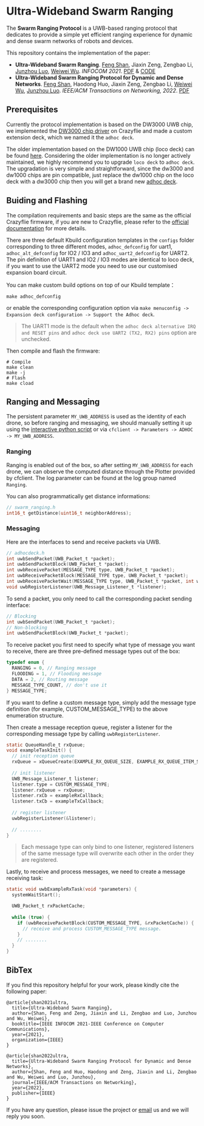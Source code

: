 # Ultra-Wideband Swarm Ranging

The **Swarm Ranging Protocol** is a UWB-based ranging protocol that dedicates to provide a simple yet efficient ranging experience for dynamic and dense swarm networks of robots and devices. 

This repository contains the implementation of the paper:

- **Ultra-Wideband Swarm Ranging**. [Feng Shan](http://twinhorse.net/), Jiaxin Zeng, Zengbao Li, [Junzhou Luo](https://cse.seu.edu.cn/2019/0102/c23024a257045/page.htm), [Weiwei Wu](https://cse.seu.edu.cn/2019/0103/c23024a257230/page.htm). *INFOCOM 2021*. [PDF](http://twinhorse.net/papers/SZLLW-INFOCOM21p.pdf) & [CODE](https://github.com/SEU-NetSI/crazyflie-firmware/tree/archive/master/2022.05)
- **Ultra-Wideband Swarm Ranging Protocol for Dynamic and Dense Networks**. [Feng Shan](http://twinhorse.net/), Haodong Huo, Jiaxin Zeng, Zengbao Li, [Weiwei Wu](https://cse.seu.edu.cn/2019/0103/c23024a257230/page.htm), [Junzhou Luo](https://cse.seu.edu.cn/2019/0102/c23024a257045/page.htm). *IEEE/ACM Transactions on Networking, 2022*. [PDF](https://ieeexplore.ieee.org/stamp/stamp.jsp?tp=&arnumber=9810917)

## Prerequisites

Currently the protocol implementation is based on the DW3000 UWB chip, we implemented the [DW3000 chip driver](https://github.com/SEU-NetSI/libdw3000) on Crazyflie and made a custom extension deck, which we named it the `adhoc deck`. 

The older implementation based on the DW1000 UWB chip (loco deck) can be found [here](https://github.com/SEU-NetSI/crazyflie-firmware/tree/archive/master/2022.05). Considering the older implementation is no longer actively maintained, we highly recommend you to upgrade `loco deck` to `adhoc deck`. The upgradation is very simple and straightforward, since the dw3000 and dw1000 chips are pin compatible, just replace the dw1000 chip on the loco deck with a dw3000 chip then you will get a brand new [adhoc deck](https://github.com/SEU-NetSI/crazyflie-firmware/assets/42486690/f0ec9681-9aff-4e16-8ad3-3da7a20e6b60).

## Buiding and Flashing

The compilation requirements and basic steps are the same as the official Crazyflie firmware, if you are new to Crazyflie, please refer to the [official documentation](https://github.com/bitcraze/crazyflie-firmware/blob/master/docs/building-and-flashing/build.md) for more details.

There are three default Kbuild configuration templates in the `configs` folder corresponding to three different modes, `adhoc_defconfig` for uart1, `adhoc_alt_defconfig` for IO2 / IO3 and `adhoc_uart2_defconfig` for UART2. The pin definition of UART1 and IO2 / IO3 modes are identical to loco deck, if you want to use the UART2 mode you need to use our customised expansion board circuit.

You can make custom build options on top of our Kbuild template：

```Shell
make adhoc_defconfig
```

or enable the corresponding configuration option via `make menuconfig -> Expansion deck configuration -> Support the Adhoc deck`.

> The UART1 mode is the default when the `adhoc deck alternative IRQ and RESET pins` and `adhoc deck use UART2 (TX2, RX2) pins` option are unchecked.

Then compile and flash the firmware:

```Shell
# Compile
make clean
make -j
# Flash
make cload
```

## Ranging and Messaging

The persistent parameter `MY_UWB_ADDRESS` is used as the identity of each drone, so before ranging and messaging, we should manually setting it up using the [interactive python script](https://github.com/SEU-NetSI/crazyflie-firmware/blob/master/set_uwb_address.py) or via `cfclient -> Parameters -> ADHOC -> MY_UWB_ADDRESS`.

### Ranging

Ranging is enabled out of the box, so after setting `MY_UWB_ADDRESS` for each drone, we can observe the computed distance through the Plotter provided by cfclient. The log parameter can be found at the log group named `Ranging`.

You can also programmatically get distance informations:

```C
// swarm_ranging.h
int16_t getDistance(uint16_t neighborAddress);
```

### Messaging

Here are the interfaces to send and receive packets via UWB.

```C
// adhocdeck.h
int uwbSendPacket(UWB_Packet_t *packet);
int uwbSendPacketBlock(UWB_Packet_t *packet);
int uwbReceivePacket(MESSAGE_TYPE type, UWB_Packet_t *packet);
int uwbReceivePacketBlock(MESSAGE_TYPE type, UWB_Packet_t *packet);
int uwbReceivePacketWait(MESSAGE_TYPE type, UWB_Packet_t *packet, int wait);
void uwbRegisterListener(UWB_Message_Listener_t *listener);
```

To send a packet, you only need to call the corresponding packet sending interface:

```C
// Blocking
int uwbSendPacket(UWB_Packet_t *packet);
// Non-blocking
int uwbSendPacketBlock(UWB_Packet_t *packet);
```

To receive packet you first need to specify what type of message you want to receive, there are three pre-defined message types out of the box:

```C
typedef enum {
  RANGING = 0, // Ranging message
  FLOODING = 1, // Flooding message
  DATA = 2, // Routing message
  MESSAGE_TYPE_COUNT, // don't use it
} MESSAGE_TYPE;
```

If you want to define a custom message type, simply add the message type definition (for example, CUSTOM_MESSAGE_TYPE) to the above enumeration structure.

Then create a message reception queue, register a listener for the corresponding message type by calling `uwbRegisterListener`.

```C
static QueueHandle_t rxQueue;
void exampleTaskInit() {
  // init reception queue
  rxQueue = xQueueCreate(EXAMPLE_RX_QUEUE_SIZE, EXAMPLE_RX_QUEUE_ITEM_SIZE);
  
  // init listener
  UWB_Message_Listener_t listener;
  listener.type = CUSTOM_MESSAGE_TYPE;
  listener.rxQueue = rxQueue;
  listener.rxCb = exampleRxCallback;
  listener.txCb = exampleTxCallback;
  
  // register listener
  uwbRegisterListener(&listener);
    
  // ........
}
```

> Each message type can only bind to one listener, registered listeners of the same message type will overwrite each other in the order they are registered.

Lastly, to receive and process messages, we need to create a message receiving task:

```C
static void uwbExampleRxTask(void *parameters) {
  systemWaitStart();

  UWB_Packet_t rxPacketCache;
  
  while (true) {
    if (uwbReceivePacketBlock(CUSTOM_MESSAGE_TYPE, &rxPacketCache)) {
      // receive and process CUSTOM_MESSAGE_TYPE message.
    }
    // ........
  }
}
```

## BibTex

If you find this repository helpful for your work, please kindly cite the following paper:

```
@article{shan2021ultra,
  title={Ultra-Wideband Swarm Ranging},
  author={Shan, Feng and Zeng, Jiaxin and Li, Zengbao and Luo, Junzhou and Wu, Weiwei},
  booktitle={IEEE INFOCOM 2021-IEEE Conference on Computer Communications},
  year={2021},
  organization={IEEE}
}

@article{shan2022ultra,
  title={Ultra-Wideband Swarm Ranging Protocol for Dynamic and Dense Networks},
  author={Shan, Feng and Huo, Haodong and Zeng, Jiaxin and Li, Zengbao and Wu, Weiwei and Luo, Junzhou},
  journal={IEEE/ACM Transactions on Networking},
  year={2022},
  publisher={IEEE}
}
```

If you have any question, please issue the project or [email](mailto:shanfeng@seu.edu.cn) us and we will reply you soon.
